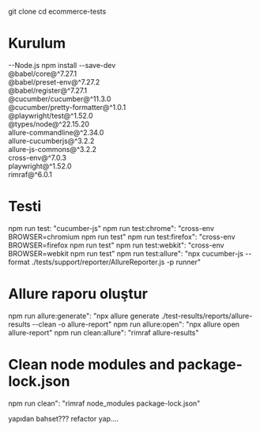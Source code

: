 git clone <repo-url>
cd ecommerce-tests

# Kurulum

--Node.js
npm install --save-dev \
 @babel/core@^7.27.1 \
 @babel/preset-env@^7.27.2 \
 @babel/register@^7.27.1 \
 @cucumber/cucumber@^11.3.0 \
 @cucumber/pretty-formatter@^1.0.1 \
 @playwright/test@^1.52.0 \
 @types/node@^22.15.20 \
 allure-commandline@^2.34.0 \
 allure-cucumberjs@^3.2.2 \
 allure-js-commons@^3.2.2 \
 cross-env@^7.0.3 \
 playwright@^1.52.0 \
 rimraf@^6.0.1

# Testi 

npm run test: "cucumber-js"
npm run test:chrome": "cross-env BROWSER=chromium npm run test"
npm run test:firefox": "cross-env BROWSER=firefox npm run test"
npm run test:webkit": "cross-env BROWSER=webkit npm run test"
npm run test:allure": "npx cucumber-js --format ./tests/support/reporter/AllureReporter.js -p runner"


# Allure raporu oluştur

npm run allure:generate": "npx allure generate ./test-results/reports/allure-results --clean -o allure-report"
npm run allure:open": "npx allure open allure-report"
npm run clean:allure": "rimraf allure-results"

# Clean node modules and package-lock.json
npm run clean": "rimraf node_modules package-lock.json"


yapıdan bahset???
refactor yap....